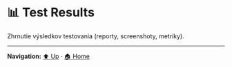 # 📊 Test Results

Zhrnutie výsledkov testovania (reporty, screenshoty, metriky).

---
**Navigation:** [⬆️ Up](./index.template.md) · [🏠 Home](../index.template.md)
